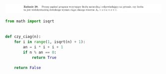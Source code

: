 ![Zadanie 29](../../srt/zbior_zadan/29.png)
```python
from math import isqrt


def czy_ciag(n):
    for i in range(1, isqrt(n) + 1):
        an = i * i + i + 1
        if n % an == 0:
            return True

    return False



```